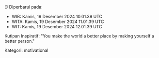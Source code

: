 ⏰ Diperbarui pada:
- WIB: Kamis, 19 Desember 2024 10.01.39 UTC
- WITA: Kamis, 19 Desember 2024 11.01.39 UTC
- WIT: Kamis, 19 Desember 2024 12.01.39 UTC

Kutipan Inspiratif:
"You make the world a better place by making yourself a better person."


Kategori: motivational

